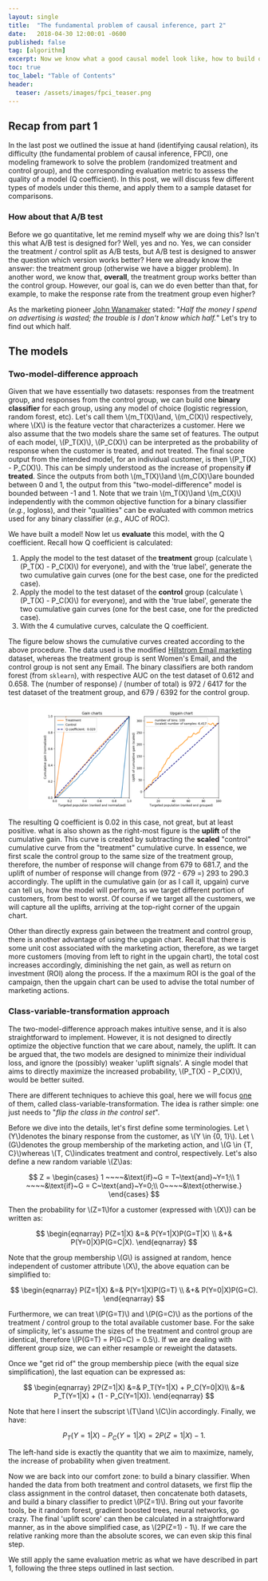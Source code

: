 ```yaml
---
layout: single
title:  "The fundamental problem of causal inference, part 2"
date:   2018-04-30 12:00:01 -0600
published: false
tag: [algorithm]
excerpt: Now we know what a good causal model look like, how to build one?
toc: true
toc_label: "Table of Contents"
header:
  teaser: /assets/images/fpci_teaser.png
---
```


## Recap from part 1

In the last post we outlined the issue at hand (identifying causal relation), its difficulty (the fundamental problem of causal inference, FPCI), one modeling framework to solve the problem (randomized treatment and control group), and the corresponding evaluation metric to assess the quality of a model (Q coefficient). In this post, we will discuss few different types of models under this theme, and apply them to a sample dataset for comparisons.

### How about that A/B test
Before we go quantitative, let me remind myself why we are doing this? Isn't this what A/B test is designed for? Well, yes and no. Yes, we can consider the treatment / control split as A/B tests, but A/B test is designed to answer the question which version works better? Here we already know the answer: the treatment group (otherwise we have a bigger problem). In another word, we know that, **overall**, the treatment group works better than the control group. However, our goal is, can we do even better than that, for example, to make the response rate from the treatment group even higher?

As the marketing pioneer [John Wanamaker](https://en.wikipedia.org/wiki/John_Wanamaker) stated: "*Half the money I spend on advertising is wasted; the trouble is I don't know which half.*" Let's try to find out which half.


## The models

### Two-model-difference approach
Given that we have essentially two datasets: responses from the treatment group, and responses from the control group, we can build one **binary classifier** for each group, using any model of choice (logistic regression, random forest, etc). Let's call them \\(m_T(X)\\)and, \\(m_C(X)\\) respectively, where \\(X\\) is the feature vector that characterizes a customer. Here we also assume that the two models share the same set of features. The output of each model, \\(P_T(X)\\), \\(P_C(X)\\) can be interpreted as the probability of response when the customer is treated, and not treated. The final score output from the intended model, for an individual customer, is then \\(P_T(X) - P_C(X)\\). This can be simply understood as the increase of propensity **if treated**. Since the outputs from both \\(m_T(X)\\)and \\(m_C(X)\\)are bounded between 0 and 1, the output from this "two-model-difference" model is bounded between -1 and 1. Note that we train \\(m_T(X)\\)and \\(m_C(X)\\) independently with the common objective function for a binary classifier (*e.g.*, logloss), and their "qualities" can be evaluated with common metrics used for any binary classifier (*e.g.*, AUC of ROC).

We have built a model! Now let us **evaluate** this model, with the Q coefficient. Recall how Q coefficient is calculated:

1. Apply the model to the test dataset of the **treatment** group (calculate \\(P_T(X) - P_C(X)\\) for everyone), and with the 'true label', generate the two cumulative gain curves (one for the best case, one for the predicted case).
2. Apply the model to the test dataset of the **control** group (calculate \\(P_T(X) - P_C(X)\\) for everyone), and with the 'true label', generate the two cumulative gain curves (one for the best case, one for the predicted case).
3. With the 4 cumulative curves, calculate the Q coefficient.

The figure below shows the cumulative curves created according to the above procedure. The data used is the modified [Hillstrom Email marketing](https://blog.minethatdata.com/2008/03/minethatdata-e-mail-analytics-and-data.html) dataset, whereas the treatment group is sent Women's Email, and the control group is not sent any Email. The binary classifiers are both random forest (from `sklearn`), with respective AUC on the test dataset of 0.612 and 0.658. The (number of response) / (number of total) is 972 / 6417 for the test dataset of the treatment group, and 679 / 6392 for the control group.

<figure>
<a href="/assets/images/upgain_1.png"><img src="/assets/images/upgain_1.png"></a>
</figure>

The resulting Q coefficient is 0.02 in this case, not great, but at least positive. what is also shown as the right-most figure is the **uplift** of the cumulative gain. This curve is created by subtracting the **scaled** "control" cumulative curve from the "treatment" cumulative curve. In essence, we first scale the control group to the same size of the treatment group, therefore, the number of response will change from 679 to 681.7, and the uplift of number of response will change from (972 - 679 =) 293 to 290.3 accordingly. The uplift in the cumulative gain (or as I call it, upgain) curve can tell us, how the model will perform, as we target different portion of customers, from best to worst. Of course if we target all the customers, we will capture all the uplifts, arriving at the top-right corner of the upgain chart.

Other than directly express gain between the treatment and control group, there is another advantage of using the upgain chart. Recall that there is some unit cost associated with the marketing action, therefore, as we target more customers (moving from left to right in the upgain chart), the total cost increases accordingly, diminishing the net gain, as well as return on investment (ROI) along the process. If the a maximum ROI is the goal of the campaign, then the upgain chart can be used to advise the total number of marketing actions.

### Class-variable-transformation approach
The two-model-difference approach makes intuitive sense, and it is also straightforward to implement. However, it is not designed to directly optimize the objective function that we care about, namely, the uplift. It can be argued that, the two models are designed to minimize their individual loss, and ignore the (possibly) weaker 'uplift signals'. A single model that aims to directly maximize the increased probability, \\(P_T(X) - P_C(X)\\), would be better suited. 

There are different techniques to achieve this goal, here we will focus [one](https://pdfs.semanticscholar.org/6021/f9e1860548e59d7b9bfaca5684bd40f0fbc2.pdf)﻿ of them, called class-variable-transformation. The idea is rather simple: one just needs to "*flip the class in the control set*". 

Before we dive into the details, let's first define some terminologies. Let \\(Y\\)denotes the binary response from the customer, as \\(Y \in \{0, 1\}\\). Let \\(G\\)denotes the group membership of the marketing action, and  \\(G \in \{T, C\}\\)whereas \\(T, C\\)indicates treatment and control, respectively. Let's also define a new random variable \\(Z\\)as:

$$
Z = 
\begin{cases}
1 ~~~~&\text{if}~G = T~\text{and}~Y=1;\\
1 ~~~~&\text{if}~G = C~\text{and}~Y=0;\\
0~~~~&\text{otherwise.}
\end{cases}
$$

Then the probability for \\(Z=1\\)for a customer (expressed with \\(X\\)) can be written as:

$$
\begin{eqnarray}
P(Z=1|X) &=& P(Y=1|X)P(G=T|X) \\
&+& P(Y=0|X)P(G=C|X).
\end{eqnarray}
$$

Note that the group membership \\(G\\) is assigned at random, hence independent of customer attribute \\(X\\), the above equation can be simplified to:

$$
\begin{eqnarray}
P(Z=1|X) &=& P(Y=1|X)P(G=T) \\
&+& P(Y=0|X)P(G=C).
\end{eqnarray}
$$

Furthermore, we can treat \\(P(G=T)\\) and \\(P(G=C)\\) as the portions of the treatment / control group to the total available customer base. For the sake of simplicity, let's assume the sizes of the treatment and control group are identical, therefore \\(P(G=T) = P(G=C) = 0.5\\). If we are dealing with different group size, we  can either resample or reweight the datasets. 

Once we "get rid of" the group membership piece (with the equal size simplification), the last equation can be expressed as:

$$
\begin{eqnarray}
2P(Z=1|X) &=& P_T(Y=1|X) + P_C(Y=0|X)\\
&=& P_T(Y=1|X) + (1 - P_C(Y=1|X)).
\end{eqnarray}
$$

Note that here I insert the subscript \\(T\\)and \\(C\\)in accordingly. Finally, we have:

$$
\begin{equation}
P_T(Y=1|X) - P_C(Y=1|X) = 2P(Z=1|X) - 1.
\end{equation}
$$

The left-hand side is exactly the quantity that we aim to maximize, namely, the increase of probability when given treatment.

Now we are back into our comfort zone: to build a binary classifier. When handed the data from both treatment and control datasets, we first flip the class assignment in the control dataset, then concatenate both datasets, and build a binary classifier to predict \\(P(Z=1)\\). Bring out your favorite tools, be it random forest, gradient boosted trees, neural networks, go crazy. The final 'uplift score' can then be calculated in a straightforward manner, as in the above simplified case, as \\(2P(Z=1) - 1\\). If we care the relative ranking more than the absolute scores, we can even skip this final step.

We still apply the same evaluation metric as what we have described in part 1, following the three steps outlined in last section. 




